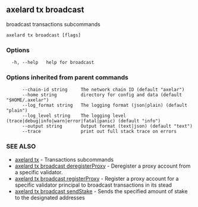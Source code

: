 ## axelard tx broadcast

broadcast transactions subcommands

```
axelard tx broadcast [flags]
```

### Options

```
  -h, --help   help for broadcast
```

### Options inherited from parent commands

```
      --chain-id string     The network chain ID (default "axelar")
      --home string         directory for config and data (default "$HOME/.axelar")
      --log_format string   The logging format (json|plain) (default "plain")
      --log_level string    The logging level (trace|debug|info|warn|error|fatal|panic) (default "info")
      --output string       Output format (text|json) (default "text")
      --trace               print out full stack trace on errors
```

### SEE ALSO

- [axelard tx](axelard_tx.md)	 - Transactions subcommands
- [axelard tx broadcast deregisterProxy](axelard_tx_broadcast_deregisterProxy.md)	 - Deregister a proxy account from a specific validator.
- [axelard tx broadcast registerProxy](axelard_tx_broadcast_registerProxy.md)	 - Register a proxy account for a specific validator principal to broadcast transactions in its stead
- [axelard tx broadcast sendStake](axelard_tx_broadcast_sendStake.md)	 - Sends the specified amount of stake to the designated addresses
